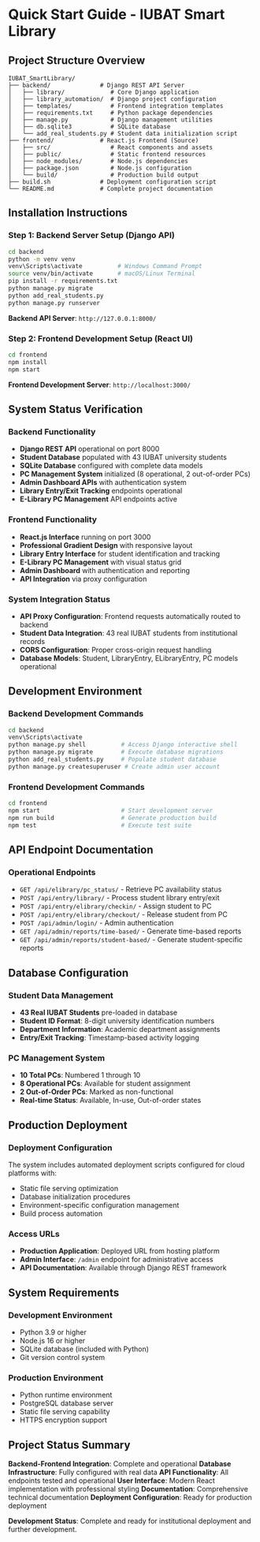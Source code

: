 # Quick Start Guide - IUBAT Smart Library

## Project Structure Overview

```
IUBAT_SmartLibrary/
├── backend/              # Django REST API Server
│   ├── library/             # Core Django application
│   ├── library_automation/  # Django project configuration
│   ├── templates/           # Frontend integration templates
│   ├── requirements.txt     # Python package dependencies
│   ├── manage.py            # Django management utilities
│   ├── db.sqlite3           # SQLite database
│   └── add_real_students.py # Student data initialization script
├── frontend/             # React.js Frontend (Source)
│   ├── src/                 # React components and assets
│   ├── public/              # Static frontend resources
│   ├── node_modules/        # Node.js dependencies
│   ├── package.json         # Node.js configuration
│   └── build/               # Production build output
├── build.sh              # Deployment configuration script
└── README.md             # Complete project documentation
```

## Installation Instructions

### Step 1: Backend Server Setup (Django API)
```bash
cd backend
python -m venv venv
venv\Scripts\activate          # Windows Command Prompt
source venv/bin/activate       # macOS/Linux Terminal
pip install -r requirements.txt
python manage.py migrate
python add_real_students.py
python manage.py runserver
```
**Backend API Server**: `http://127.0.0.1:8000/`

### Step 2: Frontend Development Setup (React UI)
```bash
cd frontend
npm install
npm start
```
**Frontend Development Server**: `http://localhost:3000/`

## System Status Verification

### Backend Functionality
- **Django REST API** operational on port 8000
- **Student Database** populated with 43 IUBAT university students
- **SQLite Database** configured with complete data models
- **PC Management System** initialized (8 operational, 2 out-of-order PCs)
- **Admin Dashboard APIs** with authentication system
- **Library Entry/Exit Tracking** endpoints operational
- **E-Library PC Management** API endpoints active

### Frontend Functionality
- **React.js Interface** running on port 3000
- **Professional Gradient Design** with responsive layout
- **Library Entry Interface** for student identification and tracking
- **E-Library PC Management** with visual status grid
- **Admin Dashboard** with authentication and reporting
- **API Integration** via proxy configuration

### System Integration Status
- **API Proxy Configuration**: Frontend requests automatically routed to backend
- **Student Data Integration**: 43 real IUBAT students from institutional records
- **CORS Configuration**: Proper cross-origin request handling
- **Database Models**: Student, LibraryEntry, ELibraryEntry, PC models operational

## Development Environment

### Backend Development Commands
```bash
cd backend
venv\Scripts\activate
python manage.py shell          # Access Django interactive shell
python manage.py migrate        # Execute database migrations
python add_real_students.py     # Populate student database
python manage.py createsuperuser # Create admin user account
```

### Frontend Development Commands
```bash
cd frontend
npm start                       # Start development server
npm run build                   # Generate production build
npm test                        # Execute test suite
```

## API Endpoint Documentation

### Operational Endpoints
- `GET /api/elibrary/pc_status/` - Retrieve PC availability status
- `POST /api/entry/library/` - Process student library entry/exit
- `POST /api/entry/elibrary/checkin/` - Assign student to PC
- `POST /api/entry/elibrary/checkout/` - Release student from PC
- `POST /api/admin/login/` - Admin authentication
- `GET /api/admin/reports/time-based/` - Generate time-based reports
- `GET /api/admin/reports/student-based/` - Generate student-specific reports

## Database Configuration

### Student Data Management
- **43 Real IUBAT Students** pre-loaded in database
- **Student ID Format**: 8-digit university identification numbers
- **Department Information**: Academic department assignments
- **Entry/Exit Tracking**: Timestamp-based activity logging

### PC Management System
- **10 Total PCs**: Numbered 1 through 10
- **8 Operational PCs**: Available for student assignment
- **2 Out-of-Order PCs**: Marked as non-functional
- **Real-time Status**: Available, In-use, Out-of-order states

## Production Deployment

### Deployment Configuration
The system includes automated deployment scripts configured for cloud platforms with:
- Static file serving optimization
- Database initialization procedures
- Environment-specific configuration management
- Build process automation

### Access URLs
- **Production Application**: Deployed URL from hosting platform
- **Admin Interface**: `/admin` endpoint for administrative access
- **API Documentation**: Available through Django REST framework

## System Requirements

### Development Environment
- Python 3.9 or higher
- Node.js 16 or higher
- SQLite database (included with Python)
- Git version control system

### Production Environment
- Python runtime environment
- PostgreSQL database server
- Static file serving capability
- HTTPS encryption support

## Project Status Summary

**Backend-Frontend Integration**: Complete and operational
**Database Infrastructure**: Fully configured with real data
**API Functionality**: All endpoints tested and operational
**User Interface**: Modern React implementation with professional styling
**Documentation**: Comprehensive technical documentation
**Deployment Configuration**: Ready for production deployment

**Development Status**: Complete and ready for institutional deployment and further development.
